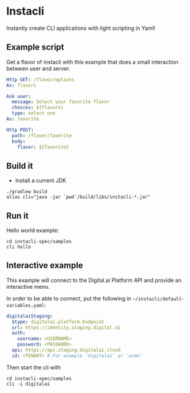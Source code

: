 # Instacli

Instantly create CLI applications with light scripting in Yaml!

## Example script

Get a flavor of instacli with this example that does a small interaction between user and server.

```yaml
Http GET: /flavor/options
As: flavors

Ask user:
  message: Select your favorite flavor
  choices: ${flavors}
  type: select one
As: favorite

Http POST:
  path: /flavor/favorite
  body:
    flavor: ${favorite}
```

## Build it

* Install a current JDK

```commandline
./gradlew build
alias cli="java -jar `pwd`/build/libs/instacli-*.jar"
```

## Run it

Hello world example:

```commandline
cd instacli-spec/samples
cli hello
```

## Interactive example

This example will connect to the Digital.ai Platform API and provide an interactive menu.

In order to be able to connect, put the following in `~/instacli/default-variables.yaml`:

```yaml
digitalaiStaging:
  $type: digitalai.platform.Endpoint
  url: https://identity.staging.digital.ai
  auth:
    username: <USERNAME>
    password: <PASSWORD>
  api: https://api.staging.digitalai.cloud
  id: <TENANT> # For example 'digitalai' or 'acme' 
```

Then start the cli with

```commandline
cd instacli-spec/samples
cli -i digitalai
```

